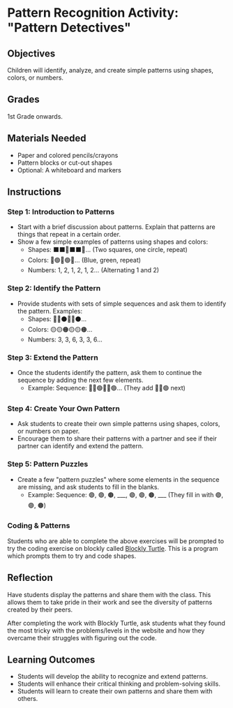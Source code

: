 # Pattern Recognition Activity: "Pattern Detectives"

## Objectives

Children will identify, analyze, and create simple patterns using shapes, colors, or numbers.

## Grades

1st Grade onwards.

## Materials Needed

- Paper and colored pencils/crayons
- Pattern blocks or cut-out shapes
- Optional: A whiteboard and markers

## Instructions

### Step 1: Introduction to Patterns

- Start with a brief discussion about patterns. Explain that patterns are things that repeat in a certain order.
- Show a few simple examples of patterns using shapes and colors:
  - Shapes: ⬛⬛🔴⬛⬛🔴… (Two squares, one circle, repeat)
  - Colors: 🔵🟢🔵🟢🔵… (Blue, green, repeat)
  - Numbers: 1, 2, 1, 2, 1, 2… (Alternating 1 and 2)

### Step 2: Identify the Pattern

- Provide students with sets of simple sequences and ask them to identify the pattern. Examples:
  - Shapes: 🔺🔺⚫️🔺🔺⚫️…
  - Colors: 🟡🟡🟠🟡🟡🟠…
  - Numbers: 3, 3, 6, 3, 3, 6…

### Step 3: Extend the Pattern

- Once the students identify the pattern, ask them to continue the sequence by adding the next few elements.
  - Example: Sequence: 🔵🔵🟢🔵🔵🟢… (They add 🔵🔵🟢 next)

### Step 4: Create Your Own Pattern

- Ask students to create their own simple patterns using shapes, colors, or numbers on paper.
- Encourage them to share their patterns with a partner and see if their partner can identify and extend the pattern.

### Step 5: Pattern Puzzles

- Create a few "pattern puzzles" where some elements in the sequence are missing, and ask students to fill in the blanks.
  - Example: Sequence: 🟣, 🟣, 🟤, ___, 🟣, 🟣, 🟤, ___ (They fill in with 🟣, 🟣, 🟤)

### Coding & Patterns

Students who are able to complete the above exercises will be prompted to try the coding exercise on blockly called [Blockly Turtle](https://blockly.games/turtle?lang=en). This is a program which prompts them to try and code shapes.

## Reflection

Have students display the patterns and share them with the class. This allows them to take pride in their work and see the diversity of patterns created by their peers.

After completing the work with Blockly Turtle, ask students what they found the most tricky with the problems/levels in the website and how they overcame their struggles with figuring out the code.

## Learning Outcomes

- Students will develop the ability to recognize and extend patterns.
- Students will enhance their critical thinking and problem-solving skills.
- Students will learn to create their own patterns and share them with others.
